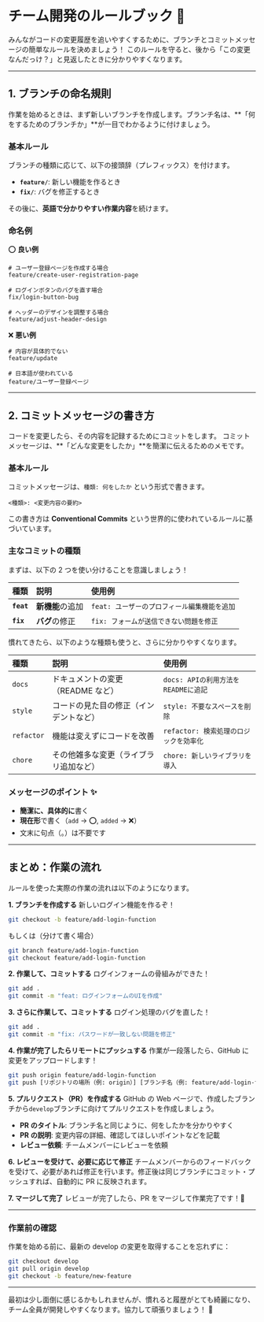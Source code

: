 # チーム開発のルールブック 📝

みんながコードの変更履歴を追いやすくするために、ブランチとコミットメッセージの簡単なルールを決めましょう！
このルールを守ると、後から「この変更なんだっけ？」と見返したときに分かりやすくなります。

---

## 1. ブランチの命名規則

作業を始めるときは、まず新しいブランチを作成します。ブランチ名は、**「何をするためのブランチか」**が一目でわかるように付けましょう。

### 基本ルール

ブランチの種類に応じて、以下の接頭辞（プレフィックス）を付けます。

- **`feature/`**: 新しい機能を作るとき
- **`fix/`**: バグを修正するとき

その後に、**英語で分かりやすい作業内容**を続けます。

### 命名例

⭕️ **良い例**

```
# ユーザー登録ページを作成する場合
feature/create-user-registration-page

# ログインボタンのバグを直す場合
fix/login-button-bug

# ヘッダーのデザインを調整する場合
feature/adjust-header-design
```

❌ **悪い例**

```
# 内容が具体的でない
feature/update

# 日本語が使われている
feature/ユーザー登録ページ
```

---

## 2. コミットメッセージの書き方

コードを変更したら、その内容を記録するためにコミットをします。
コミットメッセージは、**「どんな変更をしたか」**を簡潔に伝えるためのメモです。

### 基本ルール

コミットメッセージは、`種類: 何をしたか` という形式で書きます。

```
<種類>: <変更内容の要約>
```

この書き方は **Conventional Commits** という世界的に使われているルールに基づいています。

### 主なコミットの種類

まずは、以下の 2 つを使い分けることを意識しましょう！

| 種類       | 説明             | 使用例                                       |
| :--------- | :--------------- | :------------------------------------------- |
| **`feat`** | **新機能**の追加 | `feat: ユーザーのプロフィール編集機能を追加` |
| **`fix`**  | **バグ**の修正   | `fix: フォームが送信できない問題を修正`      |

慣れてきたら、以下のような種類も使うと、さらに分かりやすくなります。

| 種類       | 説明                                   | 使用例                                 |
| :--------- | :------------------------------------- | :------------------------------------- |
| `docs`     | ドキュメントの変更（README など）      | `docs: APIの利用方法をREADMEに追記`    |
| `style`    | コードの見た目の修正（インデントなど） | `style: 不要なスペースを削除`          |
| `refactor` | 機能は変えずにコードを改善             | `refactor: 検索処理のロジックを効率化` |
| `chore`    | その他雑多な変更（ライブラリ追加など） | `chore: 新しいライブラリを導入`        |

### メッセージのポイント ✨

- **簡潔に、具体的に**書く
- **現在形**で書く（`add` → ⭕️, `added` → ❌）
- 文末に句点（。）は不要です

---

## まとめ：作業の流れ

ルールを使った実際の作業の流れは以下のようになります。

**1. ブランチを作成する**
新しいログイン機能を作るぞ！

```bash
git checkout -b feature/add-login-function
```

もしくは（分けて書く場合）

```bash
git branch feature/add-login-function
git checkout feature/add-login-function
```

**2. 作業して、コミットする**
ログインフォームの骨組みができた！

```bash
git add .
git commit -m "feat: ログインフォームのUIを作成"
```

**3. さらに作業して、コミットする**
ログイン処理のバグを直した！

```bash
git add .
git commit -m "fix: パスワードが一致しない問題を修正"
```

**4. 作業が完了したらリモートにプッシュする**
作業が一段落したら、GitHub に変更をアップロードします！

```bash
git push origin feature/add-login-function
git push [リポジトリの場所（例: origin）] [ブランチ名（例: feature/add-login-function）]
```

**5. プルリクエスト（PR）を作成する**
GitHub の Web ページで、作成したブランチから`develop`ブランチに向けてプルリクエストを作成しましょう。

- **PR のタイトル**: ブランチ名と同じように、何をしたかを分かりやすく
- **PR の説明**: 変更内容の詳細、確認してほしいポイントなどを記載
- **レビュー依頼**: チームメンバーにレビューを依頼

**6. レビューを受けて、必要に応じて修正**
チームメンバーからのフィードバックを受けて、必要があれば修正を行います。修正後は同じブランチにコミット・プッシュすれば、自動的に PR に反映されます。

**7. マージして完了**
レビューが完了したら、PR をマージして作業完了です！🎉

---

### 作業前の確認

作業を始める前に、最新の develop の変更を取得することを忘れずに：

```bash
git checkout develop
git pull origin develop
git checkout -b feature/new-feature
```

---

最初は少し面倒に感じるかもしれませんが、慣れると履歴がとても綺麗になり、チーム全員が開発しやすくなります。協力して頑張りましょう！ 💪
